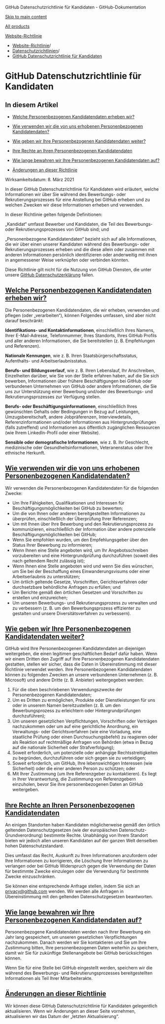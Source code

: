 GitHub Datenschutzrichtlinie für Kandidaten - GitHub-Dokumentation

[Skip to main content](#main-content)

[All products](/de)

[Website-Richtlinie](/de/site-policy)

* [Website-Richtlinie](/de/site-policy)/
* [Datenschutzrichtlinien](/de/site-policy/privacy-policies)/
* [GitHub Datenschutzrichtlinie für Kandidaten](/de/site-policy/privacy-policies/github-candidate-privacy-policy)

GitHub Datenschutzrichtlinie für Kandidaten
==========

In diesem Artikel
----------

* [Welche Personenbezogenen Kandidatendaten erheben wir?](#what-candidate-personal-information-do-we-collect)

* [Wie verwenden wir die von uns erhobenen Personenbezogenen Kandidatendaten?](#how-do-we-use-the-candidate-personal-information-we-collect)

* [Wie geben wir Ihre Personenbezogenen Kandidatendaten weiter?](#how-do-we-share-your-candidate-personal-information)

* [Ihre Rechte an Ihren Personenbezogenen Kandidatendaten](#your-rights-to-your-candidate-personal-information)

* [Wie lange bewahren wir Ihre Personenbezogenen Kandidatendaten auf?](#how-long-do-we-retain-your-candidate-personal-information)

* [Änderungen an dieser Richtlinie](#changes-to-this-policy)

Wirksamkeitsdatum: 8. März 2021

In dieser GitHub Datenschutzrichtlinie für Kandidaten wird erläutert, welche Informationen wir über Sie während des Bewerbungs- oder Rekrutierungsprozesses für eine Anstellung bei GitHub erheben und zu welchen Zwecken wir diese Informationen erheben und verwenden.

In dieser Richtlinie gelten folgende Definitionen:

„Kandidat“ umfasst Bewerber und Kandidaten, die Teil des Bewerbungs- oder Rekrutierungsprozesses von GitHub sind; und

„Personenbezogene Kandidatendaten“ bezieht sich auf alle Informationen, die wir über einen unserer Kandidaten während des Bewerbungs- oder Rekrutierungsprozesses erheben und die diese allein oder zusammen mit anderen Informationen persönlich identifizieren oder anderweitig mit ihnen in angemessener Weise verknüpfen oder verbinden könnten.

Diese Richtlinie gilt nicht für die Nutzung von GitHub Diensten, die unter unsere [GitHub Datenschutzerklärung](/de/site-policy/privacy-policies/github-privacy-statement) fallen.

[Welche Personenbezogenen Kandidatendaten erheben wir?](#what-candidate-personal-information-do-we-collect)
----------

Die Personenbezogenen Kandidatendaten, die wir erheben, verwenden und pflegen (oder „verarbeiten“), können Folgendes umfassen, sind aber nicht darauf beschränkt:

**Identifikations- und Kontaktinformationen**, einschließlich Ihres Namens, Ihrer E-Mail-Adresse, Telefonnummer, Ihres Standorts, Ihres GitHub Profils und aller anderen Informationen, die Sie bereitstellen (z. B. Empfehlungen und Referenzen).

**Nationale Kennungen**, wie z. B. Ihren Staatsbürgerschaftsstatus, Aufenthalts- und Arbeitserlaubnisstatus.

**Berufs- und Bildungsverlauf**, wie z. B. Ihren Lebenslauf, Ihr Anschreiben, Einzelheiten darüber, wie Sie von der Stelle erfahren haben, auf die Sie sich bewerben, Informationen über frühere Beschäftigungen bei GitHub oder verbundenen Unternehmen von GitHub oder andere Informationen, die Sie uns zur Unterstützung einer Bewerbung und/oder des Bewerbungs- und Rekrutierungsprozesses zur Verfügung stellen.

**Berufs- oder Beschäftigungsinformationen**, einschließlich Ihres gewünschten Gehalts oder Bedingungen in Bezug auf Leistungen, Umzugsbereitschaft, andere Jobpräferenzen, Interviewdetails, Referenzinformationen und/oder Informationen aus Hintergrundprüfungen (falls zutreffend) und Informationen aus öffentlich zugänglichen Ressourcen (wie Ihrem LinkedIn-Profil oder einer Website).

**Sensible oder demografische Informationen**, wie z. B. Ihr Geschlecht, medizinische oder Gesundheitsinformationen, Veteranenstatus oder Ihre ethnische Herkunft.

[Wie verwenden wir die von uns erhobenen Personenbezogenen Kandidatendaten?](#how-do-we-use-the-candidate-personal-information-we-collect)
----------

Wir verwenden die Personenbezogenen Kandidatendaten für die folgenden Zwecke:

* Um Ihre Fähigkeiten, Qualifikationen und Interessen für Beschäftigungsmöglichkeiten bei GitHub zu bewerten;
* Um die von Ihnen oder anderen bereitgestellten Informationen zu überprüfen, einschließlich der Überprüfung Ihrer Referenzen;
* Um mit Ihnen über Ihre Bewerbung und den Rekrutierungsprozess zu kommunizieren, einschließlich der Information über andere potenzielle Beschäftigungsmöglichkeiten bei GitHub;
* Wenn Sie empfohlen wurden, um den Empfehlungsgeber über den Status Ihrer Bewerbung zu informieren;
* Wenn Ihnen eine Stelle angeboten wird, um Ihr Angebotsschreiben vorzubereiten und eine Hintergrundprüfung durchzuführen (soweit dies nach geltendem Recht zulässig ist);
* Wenn Ihnen eine Stelle angeboten wird und wenn Sie dies wünschen, um Sie bei der Beschaffung eines Einwanderungsvisums oder einer Arbeitserlaubnis zu unterstützen;
* Um örtlich geltende Gesetze, Vorschriften, Gerichtsverfahren oder durchsetzbare behördliche Anfragen zu erfüllen; und
* Um Berichte gemäß den örtlichen Gesetzen und Vorschriften zu erstellen und einzureichen;
* Um unseren Bewerbungs- und Rekrutierungsprozess zu verwalten und zu verbessern (z. B. um den Bewerbungsprozess effizienter zu gestalten und unsere Diversitätsverfahren zu verbessern).

[Wie geben wir Ihre Personenbezogenen Kandidatendaten weiter?](#how-do-we-share-your-candidate-personal-information)
----------

GitHub wird Ihre Personenbezogenen Kandidatendaten an diejenigen weitergeben, die einen legitimen geschäftlichen Bedarf dafür haben. Wenn wir einem Dritten den Zugriff auf Ihre Personenbezogenen Kandidatendaten gestatten, stellen wir sicher, dass die Daten in Übereinstimmung mit dieser Richtlinie verwendet werden. Ihre Personenbezogenen Kandidatendaten können zu folgenden Zwecken an unsere verbundenen Unternehmen (z. B. Microsoft) und andere Dritte (z. B. Anbieter) weitergegeben werden:

1. Für die oben beschriebenen Verwendungszwecke der Personenbezogenen Kandidatendaten;
2. Um es Dritten zu ermöglichen, Produkte oder Dienstleistungen für uns oder in unserem Namen bereitzustellen (z. B. um den Bewerbungsprozess zu erleichtern oder Hintergrundprüfungen durchzuführen);
3. Um unseren gesetzlichen Verpflichtungen, Vorschriften oder Verträgen nachzukommen oder um auf eine gerichtliche Anordnung, ein Verwaltungs- oder Gerichtsverfahren (wie eine Vorladung, eine staatliche Prüfung oder einen Durchsuchungsbefehl) zu reagieren oder als Reaktion auf rechtmäßige Anfragen von Behörden (etwa in Bezug auf die nationale Sicherheit oder Strafverfolgung);
4. Soweit erforderlich, um potenzielle oder anhängige Rechtsstreitigkeiten zu begründen, durchzuführen oder sich gegen sie zu verteidigen;
5. Soweit erforderlich, um GitHub, Ihre lebenswichtigen Interessen (wie Sicherheit) oder die einer anderen Person zu schützen; oder
6. Mit Ihrer Zustimmung (um Ihre Referenzgeber zu kontaktieren). Es liegt in Ihrer Verantwortung, die Zustimmung von Referenzgebern einzuholen, bevor Sie ihre personenbezogenen Daten an GitHub weitergeben.

[Ihre Rechte an Ihren Personenbezogenen Kandidatendaten](#your-rights-to-your-candidate-personal-information)
----------

An einigen Standorten haben Kandidaten möglicherweise gemäß den örtlich geltenden Datenschutzgesetzen (wie der europäischen Datenschutz-Grundverordnung) bestimmte Rechte. Unabhängig von Ihrem Standort bieten wir jedoch allen unseren Kandidaten auf der ganzen Welt denselben hohen Datenschutzstandard.

Dies umfasst das Recht, Auskunft zu Ihren Informationen anzufordern oder Ihre Informationen zu korrigieren, die Löschung Ihrer Informationen zu verlangen oder bei GitHub Widerspruch gegen die Verwendung der Daten für bestimmte Zwecke einzulegen oder die Verwendung für bestimmte Zwecke einzuschränken.

Sie können eine entsprechende Anfrage stellen, indem Sie sich an [privacy@github.com](mailto:privacy@github.com) wenden. Wir werden alle Anfragen in Übereinstimmung mit den geltenden Datenschutzgesetzen beantworten.

[Wie lange bewahren wir Ihre Personenbezogenen Kandidatendaten auf?](#how-long-do-we-retain-your-candidate-personal-information)
----------

Personenbezogene Kandidatendaten werden nach Ihrer Bewerbung ein Jahr lang gespeichert, um unseren gesetzlichen Verpflichtungen nachzukommen. Danach werden wir Sie kontaktieren und Sie um Ihre Zustimmung bitten, Ihre personenbezogenen Daten weiterhin zu speichern, damit wir Sie für zukünftige Stellenangebote bei GitHub berücksichtigen können.

Wenn Sie für eine Stelle bei GitHub eingestellt werden, speichern wir die während des Bewerbungs- und Rekrutierungsprozesses bereitgestellten Informationen als Teil Ihrer Mitarbeiterakte.

[Änderungen an dieser Richtlinie](#changes-to-this-policy)
----------

Wir können diese GitHub Datenschutzrichtlinie für Kandidaten gelegentlich aktualisieren. Wenn wir Änderungen an dieser Seite vornehmen, aktualisieren wir das Datum der „letzten Aktualisierung“.
